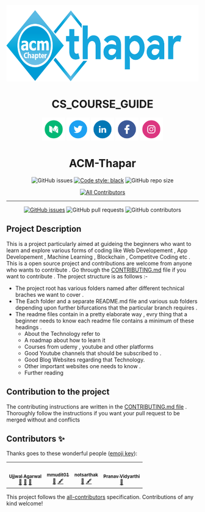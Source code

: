 <div align = "center">


<img height=200px src= "https://github.com/ACM-Thapar/CS_COURSE_GUIDE/blob/master/acm%20logo.png">


<h1>CS_COURSE_GUIDE</h1>

<a href=""><img src="https://github.com/aritraroy/social-icons/blob/master/medium-icon.png?raw=true" width="60"></a>
<a href=""><img src="https://github.com/aritraroy/social-icons/blob/master/twitter-icon.png?raw=true" width="60"></a>
<a href="https://www.linkedin.com/company/thapar-acm-student-chapter"><img src="https://github.com/aritraroy/social-icons/blob/master/linkedin-icon.png?raw=true" width="60"></a>
<a href=""><img src="https://github.com/aritraroy/social-icons/blob/master/facebook-icon.png?raw=true" width="60"></a>
<a href="https://instagram.com/acmthapar?igshid=1r2k6z9w5926o"><img src="https://github.com/aritraroy/social-icons/blob/master/instagram-icon.png?raw=true" width="60"></a>

# ACM-Thapar

![GitHub issues](https://img.shields.io/github/issues/ACM-Thapar/CS_COURSE_GUIDE?style=flat-square&token=ANOHNVSU5PPKJXFZBZ5UXJ27BBNTO)
[![Code style: black](https://img.shields.io/badge/code%20style-black-000000.svg)](https://github.com/psf/black)
![GitHub repo size](https://img.shields.io/github/repo-size/ACM-Thapar/CS_COURSE_GUIDE)
<!-- ALL-CONTRIBUTORS-BADGE:START - Do not remove or modify this section -->
[![All Contributors](https://img.shields.io/badge/all_contributors-4-orange.svg?style=flat-square)](#contributors-)
<!-- ALL-CONTRIBUTORS-BADGE:END -->

---
</div>
<div align="center">

[![GitHub issues](https://img.shields.io/github/issues/ACM-Thapar/CS_COURSE_GUIDE?logo=github)](https://github.com/ACM-Thapar/CS_COURSE_GUIDE/issues) ![GitHub pull requests](https://img.shields.io/github/issues-pr-raw/ACM-Thapar/CS_COURSE_GUIDE?logo=git&logoColor=white) ![GitHub contributors](https://img.shields.io/github/contributors/ACM-Thapar/CS_COURSE_GUIDE?logo=github)

</div>

## Project Description

This is a project particularly aimed at guideing the beginners who want to learn and explore various forms of coding like Web Developement , App Developement , Machine Learning , Blockchain , Competitve Coding etc . This is a open source project and contributions are welcome from anyone who wants to contribute . Go through the [CONTRIBUTING.md](https://github.com/ACM-Thapar/CS_COURSE_GUIDE/blob/master/CONTRIBUTING.md) file if you want to contribute . The project structure is as follows :- 
- The project root has various folders named after different technical braches we want to cover .
- The Each folder and a separate README.md file and various sub folders depending upon further bifurcations that the particular branch requires .
- The readme files contain in a pretty elaborate way , evry thing that a beginner needs to know each readme file contains a minimum of these headings .
    - About the Technology refer to 
    - A roadmap about how to learn it 
    - Courses from udemy , youtube and other platforms 
    - Good Youtube channels that should be subscribed to .
    - Good Blog Websites regarding that  Technology.
    - Other important websites one needs to know .
    - Further reading
    

## Contribution to the project

The contributing instructions are written in the [CONTRIBUTING.md file](https://github.com/ACM-Thapar/CS_COURSE_GUIDE/blob/master/CONTRIBUTING.md) . Thoroughly follow the instructions if you want your pull request to be merged without and conflicts


## Contributors ✨

Thanks goes to these wonderful people ([emoji key](https://allcontributors.org/docs/en/emoji-key)):

<!-- ALL-CONTRIBUTORS-LIST:START - Do not remove or modify this section -->
<!-- prettier-ignore-start -->
<!-- markdownlint-disable -->
<table>
  <tr>
    <td align="center"><a href="https://github.com/specter25"><img src="https://avatars1.githubusercontent.com/u/56391382?v=4" width="100px;" alt=""/><br /><sub><b>Ujjwal Agarwal</b></sub></a><br /><a href="#projectManagement-specter25" title="Project Management">📆</a> <a href="https://github.com/ACM-Thapar/CS_COURSE_GUIDE/commits?author=specter25" title="Documentation">📖</a> <a href="#maintenance-specter25" title="Maintenance">🚧</a></td>
    <td align="center"><a href="https://github.com/mmudit01"><img src="https://avatars3.githubusercontent.com/u/60422886?v=4" width="100px;" alt=""/><br /><sub><b>mmudit01</b></sub></a><br /><a href="https://github.com/ACM-Thapar/CS_COURSE_GUIDE/commits?author=mmudit01" title="Documentation">📖</a> <a href="#content-mmudit01" title="Content">🖋</a></td>
    <td align="center"><a href="https://github.com/notsarthak"><img src="https://avatars0.githubusercontent.com/u/60360840?v=4" width="100px;" alt=""/><br /><sub><b>notsarthak</b></sub></a><br /><a href="https://github.com/ACM-Thapar/CS_COURSE_GUIDE/commits?author=notsarthak" title="Documentation">📖</a> <a href="#content-notsarthak" title="Content">🖋</a></td>
    <td align="center"><a href="https://github.com/pranavvidyarthi7"><img src="https://avatars3.githubusercontent.com/u/55582190?v=4" width="100px;" alt=""/><br /><sub><b>Pranav Vidyarthi</b></sub></a><br /><a href="https://github.com/ACM-Thapar/CS_COURSE_GUIDE/commits?author=pranavvidyarthi7" title="Documentation">📖</a></td>
  </tr>
</table>

<!-- markdownlint-enable -->
<!-- prettier-ignore-end -->
<!-- ALL-CONTRIBUTORS-LIST:END -->

This project follows the [all-contributors](https://github.com/all-contributors/all-contributors) specification. Contributions of any kind welcome!

